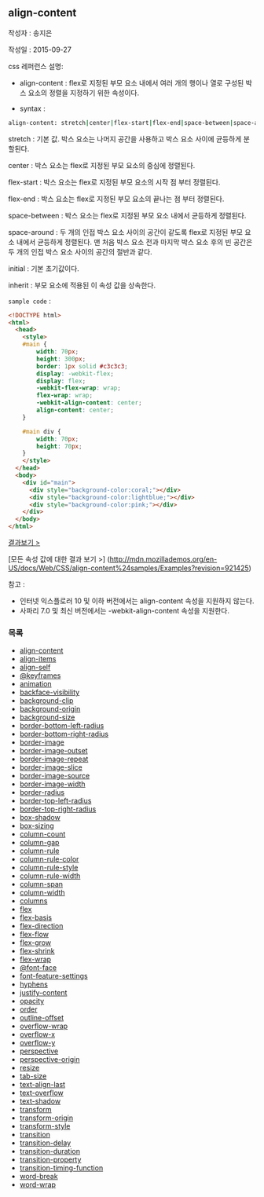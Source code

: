 ## align-content

작성자 : 송지은

작성일 : 2015-09-27

css 레퍼런스 설명:
 - align-content : flex로 지정된 부모 요소 내에서 여러 개의 행이나 열로 구성된 박스 요소의 정렬을 지정하기 위한 속성이다.

 - syntax :
```sh
align-content: stretch|center|flex-start|flex-end|space-between|space-around|initial|inherit;
```

stretch : 기본 값. 박스 요소는 나머지 공간을 사용하고 박스 요소 사이에 균등하게 분할된다.

center : 박스 요소는 flex로 지정된 부모 요소의 중심에 정렬된다.

flex-start : 박스 요소는 flex로 지정된 부모 요소의 시작 점 부터 정렬된다.

flex-end : 박스 요소는 flex로 지정된 부모 요소의 끝나는 점 부터 정렬된다.

space-between : 박스 요소는 flex로 지정된 부모 요소 내에서 균등하게 정렬된다.

space-around : 두 개의 인접 박스 요소 사이의 공간이 같도록 flex로 지정된 부모 요소 내에서 균등하게 정렬된다.
맨 처음 박스 요소 전과 마지막 박스 요소 후의 빈 공간은 두 개의 인접 박스 요소 사이의 공간의 절반과 같다.

initial : 기본 초기값이다.

inherit : 부모 요소에 적용된 이 속성 값을 상속한다.


`sample code` :

```html
<!DOCTYPE html>
<html>
  <head>
    <style>
    #main {
        width: 70px;
        height: 300px;
        border: 1px solid #c3c3c3;
        display: -webkit-flex;
        display: flex;
        -webkit-flex-wrap: wrap;
        flex-wrap: wrap;
        -webkit-align-content: center;
        align-content: center;
    }

    #main div {
        width: 70px;
        height: 70px;
    }
    </style>
  </head>
  <body>
    <div id="main">
      <div style="background-color:coral;"></div>
      <div style="background-color:lightblue;"></div>
      <div style="background-color:pink;"></div>
    </div>
  </body>
</html>
```

[결과보기 >](http://www.w3schools.com/cssref/tryit.asp?filename=trycss3_align-content)

[모든 속성 값에 대한 결과 보기 >] (http://mdn.mozillademos.org/en-US/docs/Web/CSS/align-content%24samples/Examples?revision=921425)

참고 :
- 인터넷 익스플로러 10 및 이하 버전에서는 align-content 속성을 지원하지 않는다.
- 사파리 7.0 및 최신 버전에서는 -webkit-align-content 속성을 지원한다.

### 목록
* [align-content](align-content.md)
* [align-items](align-items.md)
* [align-self](align-self.md)
* [@keyframes](@keyframes.md)
* [animation](animation.md)
* [backface-visibility](backface-visibility.md)
* [background-clip](background-clip.md)
* [background-origin](background-origin.md)
* [background-size](background-size.md)
* [border-bottom-left-radius](border-bottom-left-radius.md)
* [border-bottom-right-radius](border-bottom-right-radius.md)
* [border-image](border-image.md)
* [border-image-outset](border-image-outset.md)
* [border-image-repeat](border-image-repeat.md)
* [border-image-slice](border-image-slice.md)
* [border-image-source](border-image-source.md)
* [border-image-width](border-image-width.md)
* [border-radius](border-radius.md)
* [border-top-left-radius](border-top-left-radius.md)
* [border-top-right-radius](border-top-right-radius.md)
* [box-shadow](box-shadow.md)
* [box-sizing](box-sizing.md)
* [column-count](column-count.md)
* [column-gap](column-gap.md)
* [column-rule](column-rule.md)
* [column-rule-color](column-rule-color.md)
* [column-rule-style](column-rule-style.md)
* [column-rule-width](column-rule-width.md)
* [column-span](column-span.md)
* [column-width](column-width.md)
* [columns](columns.md)
* [flex](flex.md)
* [flex-basis](flex-basis.md)
* [flex-direction](flex-direction.md)
* [flex-flow](flex-flow.md)
* [flex-grow](flex-grow.md)
* [flex-shrink](flex-shrink.md)
* [flex-wrap](flex-wrap.md)
* [@font-face](@font-face.md)
* [font-feature-settings](font-feature-settings.md)
* [hyphens](hyphens.md)
* [justify-content](justify-content.md)
* [opacity](opacity.md)
* [order](order.md)
* [outline-offset](outline-offset.md)
* [overflow-wrap](overflow-wrap.md)
* [overflow-x](overflow-x.md)
* [overflow-y](overflow-y.md)
* [perspective](perspective.md)
* [perspective-origin](perspective-origin.md)
* [resize](resize.md)
* [tab-size](tab-size.md)
* [text-align-last](text-align-last.md)
* [text-overflow](text-overflow.md)
* [text-shadow](text-shadow.md)
* [transform](transform.md)
* [transform-origin](transform-origin.md)
* [transform-style](transform-style.md)
* [transition](transition.md)
* [transition-delay](transition-delay.md)
* [transition-duration](transition-duration.md)
* [transition-property](transition-property.md)
* [transition-timing-function](transition-timing-function.md)
* [word-break](word-break.md)
* [word-wrap](word-wrap.md)
